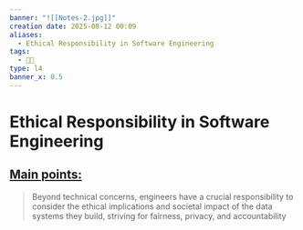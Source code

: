 ```yaml
---
banner: "![[Notes-2.jpg]]"
creation date: 2025-08-12 00:09
aliases:
  - Ethical Responsibility in Software Engineering
tags:
  - 👨‍💻
type: l4
banner_x: 0.5
---
```

# Ethical Responsibility in Software Engineering
## <u>Main points:</u>
> Beyond technical concerns, engineers have a crucial responsibility to consider the ethical implications and societal impact of the data systems they build, striving for fairness, privacy, and accountability
